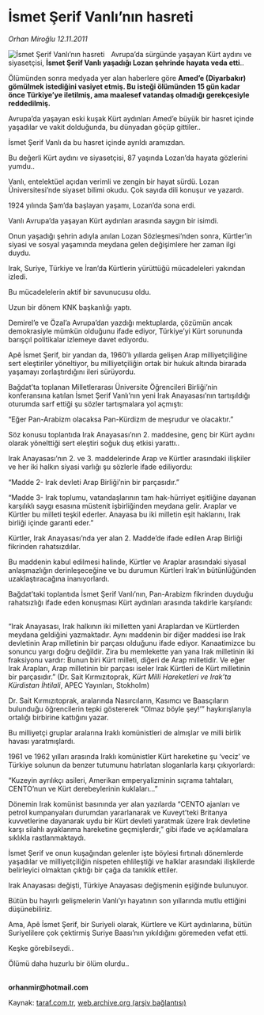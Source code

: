 # İsmet Şerif Vanlı’nın hasreti

*Orhan Miroğlu 12.11.2011*

<div class="yazi"><img align="left" alt="İsmet Şerif Vanlı’nın hasreti" border="0" src="http://www.taraf.com.tr/fotoraflar/makaleler/ismet-serif-vanli-nin-hasreti_6488_orijinal.jpg" style="border-right-width:10px; border-color:#FFFFFF"/><p>Avrupa’da sürgünde yaşayan Kürt aydını ve siyasetçisi, <b>İsmet Şerif Vanlı yaşadığı Lozan şehrinde hayata veda etti</b>.. </p>
<p>Ölümünden sonra medyada yer alan haberlere göre <b>Amed’e (Diyarbakır) gömülmek istediğini vasiyet etmiş. Bu isteği ölümünden 15 gün kadar önce Türkiye’ye iletilmiş, ama maalesef vatandaş olmadığı gerekçesiyle reddedilmiş.</b></p>
<p>Avrupa’da yaşayan eski kuşak Kürt aydınları Amed’e büyük bir hasret içinde yaşadılar ve vakit dolduğunda, bu dünyadan göçüp gittiler..</p>
<p>İsmet Şerif Vanlı da bu hasret içinde ayrıldı aramızdan.</p>
<p>Bu değerli Kürt aydını ve siyasetçisi, 87 yaşında Lozan’da hayata gözlerini yumdu.. </p>
<p>Vanlı, entelektüel açıdan verimli ve zengin bir hayat sürdü. Lozan Üniversitesi’nde siyaset bilimi okudu. Çok sayıda dili konuşur ve yazardı.</p>
<p>1924 yılında Şam’da başlayan yaşamı, Lozan’da sona erdi.</p>
<p>Vanlı Avrupa’da yaşayan Kürt aydınları arasında saygın bir isimdi. </p>
<p>Onun yaşadığı şehrin adıyla anılan Lozan Sözleşmesi’nden sonra, Kürtler’in siyasi ve sosyal yaşamında meydana gelen değişimlere her zaman ilgi duydu. </p>
<p>Irak, Suriye, Türkiye ve İran’da Kürtlerin yürüttüğü mücadeleleri yakından izledi.</p>
<p>Bu mücadelelerin aktif bir savunucusu oldu. </p>
<p>Uzun bir dönem KNK başkanlığı yaptı.</p>
<p>Demirel’e ve Özal’a Avrupa’dan yazdığı mektuplarda, çözümün ancak demokrasiyle mümkün olduğunu ifade ediyor, Türkiye’yi Kürt sorununda barışçıl politikalar izlemeye davet ediyordu.</p>
<p>Apê İsmet Şerif, bir yandan da, 1960’lı yıllarda gelişen Arap milliyetçiliğine sert eleştiriler yöneltiyor, bu milliyetçiliğin ortak bir hukuk altında birarada yaşamayı zorlaştırdığını ileri sürüyordu.</p>
<p>Bağdat’ta toplanan Milletlerarası Üniversite Öğrencileri Birliği’nin konferansına katılan İsmet Şerif Vanlı’nın yeni Irak Anayasası’nın tartışıldığı oturumda sarf ettiği şu sözler tartışmalara yol açmıştı: </p>
<p>“Eğer Pan-Arabizm olacaksa Pan-Kürdizm de meşrudur ve olacaktır.”</p>
<p>Söz konusu toplantıda Irak Anayasası’nın 2. maddesine, genç bir Kürt aydını olarak yönelttiği sert eleştiri soğuk duş etkisi yarattı..</p>
<p>Irak Anayasası’nın 2. ve 3. maddelerinde Arap ve Kürtler arasındaki ilişkiler ve her iki halkın siyasi varlığı şu sözlerle ifade ediliyordu: </p>
<p>“Madde 2- Irak devleti Arap Birliği’nin bir parçasıdır.”</p>
<p>“Madde 3- Irak toplumu, vatandaşlarının tam hak-hürriyet eşitliğine dayanan karşılıklı saygı esasına müstenit işbirliğinden meydana gelir. Araplar ve Kürtler bu milleti teşkil ederler. Anayasa bu iki milletin eşit haklarını, Irak birliği içinde garanti eder.”</p>
<p>Kürtler, Irak Anayasası’nda yer alan 2. Madde’de ifade edilen Arap Birliği fikrinden rahatsızdılar.</p>
<p>Bu maddenin kabul edilmesi halinde, Kürtler ve Araplar arasındaki siyasal anlaşmazlığın derinleşeceğine ve bu durumun Kürtleri Irak’ın bütünlüğünden uzaklaştıracağına inanıyorlardı.</p>
<p>Bağdat’taki toplantıda İsmet Şerif Vanlı’nın, Pan-Arabizm fikrinden duyduğu rahatsızlığı ifade eden konuşması Kürt aydınları arasında takdirle karşılandı: </p>
<p> <br/>“Irak Anayasası, Irak halkının iki milletten yani Araplardan ve Kürtlerden meydana geldiğini yazmaktadır. Aynı maddenin bir diğer maddesi ise Irak devletinin Arap milletinin bir parçası olduğunu ifade ediyor. Kanaatimizce bu sonuncu yargı doğru değildir. Zira bu memlekette yan yana Irak milletinin iki fraksiyonu vardır: Bunun biri Kürt milleti, diğeri de Arap milletidir. Ve eğer Irak Arapları, Arap milletinin bir parçası iseler Irak Kürtleri de Kürt milletinin bir parçasıdır.” (Dr. Sait Kırmızıtoprak, <i>Kürt Milli Hareketleri ve Irak’ta Kürdistan İhtilali</i>, APEC Yayınları, Stokholm)</p>
<p>Dr. Sait Kırmızıtoprak, aralarında Nasırcıların, Kasımcı ve Baasçıların bulunduğu öğrencilerin tepki göstererek “Olmaz böyle şey!’” haykırışlarıyla ortalığı birbirine kattığını yazar. </p>
<p>Bu milliyetçi gruplar aralarına Iraklı komünistleri de almışlar ve milli birlik havası yaratmışlardı.</p>
<p>1961 ve 1962 yılları arasında Iraklı komünistler Kürt hareketine şu ‘veciz’ ve Türkiye solunun da benzer tutumunu hatırlatan sloganlarla karşı çıkıyorlardı:</p>
<p>“Kuzeyin ayrılıkçı asileri, Amerikan emperyalizminin sıçrama tahtaları, CENTO’nun ve Kürt derebeylerinin kuklaları...”</p>
<p>Dönemin Irak komünist basınında yer alan yazılarda “CENTO ajanları ve petrol kumpanyaları durumdan yararlanarak ve Kuveyt’teki Britanya kuvvetlerine dayanarak uydu bir Kürt devleti yaratmak üzere Irak devletine karşı silahlı ayaklanma hareketine geçmişlerdir,” gibi ifade ve açıklamalara sıklıkla rastlanmaktaydı.</p>
<p>İsmet Şerif ve onun kuşağından gelenler işte böylesi fırtınalı dönemlerde yaşadılar ve milliyetçiliğin nispeten ehlileştiği ve halklar arasındaki ilişkilerde belirleyici olmaktan çıktığı bir çağa da tanıklık ettiler.</p>
<p>Irak Anayasası değişti, Türkiye Anayasası değişmenin eşiğinde bulunuyor.</p>
<p>Bütün bu hayırlı gelişmelerin Vanlı’yı hayatının son yıllarında mutlu ettiğini düşünebiliriz.</p>
<p>Ama, Apê İsmet Şerif, bir Suriyeli olarak, Kürtlere ve Kürt aydınlarına, bütün Suriyelilere çok çektirmiş Suriye Baası’nın yıkıldığını göremeden vefat etti.</p>
<p>Keşke görebilseydi..</p>
<p>Ölümü daha huzurlu bir ölüm olurdu..<b> </b></p>
<p><b><br/>orhanmir@hotmail.com</b></p>
</div>

Kaynak: [taraf.com.tr](http://www.taraf.com.tr/orhan-miroglu/makale-ismet-serif-vanli-nin-hasreti.htm), [web.archive.org (arşiv bağlantısı)](http://web.archive.org/web/20130722025020/http://www.taraf.com.tr/orhan-miroglu/makale-ismet-serif-vanli-nin-hasreti.htm)
